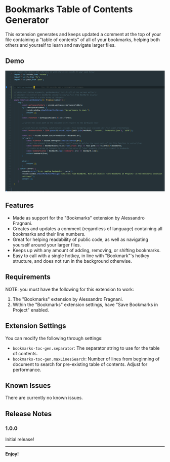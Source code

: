 # Bookmarks Table of Contents Generator

This extension generates and keeps updated a comment at the top of your file containing a "table of contents" of all of your bookmarks, helping both others and yourself to learn and navigate larger files.

## Demo


<p align="center">
  <img src="images/toc-gen_demo.gif" alt="animated" />
</p>


## Features

- Made as support for the "Bookmarks" extension by Alessandro Fragnani.
- Creates and updates a comment (regardless of language) containing all bookmarks and their line numbers.
- Great for helping readability of public code, as well as navigating yourself around your larger files.
- Keeps up with any amount of adding, removing, or shifting bookmarks.
- Easy to call with a single hotkey, in line with "Bookmark"'s hotkey structure, and does not run in the background otherwise.

## Requirements

NOTE: you must have the following for this extension to work:

1. The "Bookmarks" extension by Alessandro Fragnani.
2. Within the "Bookmarks" extension settings, have "Save Bookmarks in Project" enabled.
## Extension Settings


You can modify the following through settings:

* `bookmarks-toc-gen.separator`: The separator string to use for the table of contents.
* `bookmarks-toc-gen.maxLinesSearch`: Number of lines from beginning of document to search for pre-existing table of contents. Adjust for performance.

## Known Issues

There are currently no known issues.

## Release Notes


### 1.0.0

Initial release!


---

**Enjoy!**

